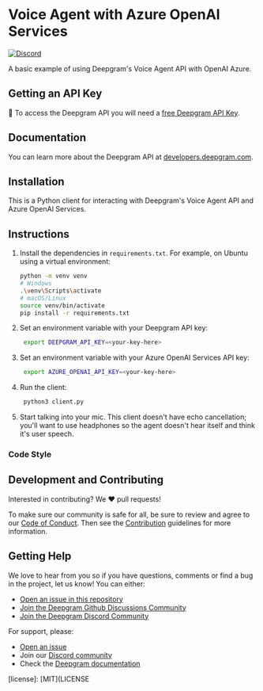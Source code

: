 # Voice Agent with Azure OpenAI Services

[![Discord](https://dcbadge.vercel.app/api/server/xWRaCDBtW4?style=flat)](https://discord.gg/xWRaCDBtW4)

A basic example of using Deepgram's Voice Agent API with OpenAI Azure.

## Getting an API Key

🔑 To access the Deepgram API you will need a [free Deepgram API Key](https://console.deepgram.com/signup?jump=keys).

## Documentation

You can learn more about the Deepgram API at [developers.deepgram.com](https://developers.deepgram.com/docs).

## Installation

This is a Python client for interacting with Deepgram's Voice Agent API and Azure OpenAI Services.

## Instructions

1. Install the dependencies in `requirements.txt`. For example, on Ubuntu using a virtual environment:

   ```bash
   python -m venv venv
   # Windows
   .\venv\Scripts\activate
   # macOS/Linux
   source venv/bin/activate
   pip install -r requirements.txt
   ```

2. Set an environment variable with your Deepgram API key:

   ```bash
    export DEEPGRAM_API_KEY=<your-key-here>
    ```
3. Set an environment variable with your Azure OpenAI Services API key:

   ```bash
    export AZURE_OPENAI_API_KEY=<your-key-here>
    ```

4. Run the client:

   ```bash
    python3 client.py
   ```

5. Start talking into your mic. This client doesn't have echo cancellation; you'll want to use headphones so the agent doesn't hear itself and think it's user speech.

### Code Style

## Development and Contributing

Interested in contributing? We ❤️ pull requests!

To make sure our community is safe for all, be sure to review and agree to our
[Code of Conduct](./.github/CODE_OF_CONDUCT.md). Then see the
[Contribution](./.github/CONTRIBUTING.md) guidelines for more information.

## Getting Help

We love to hear from you so if you have questions, comments or find a bug in the
project, let us know! You can either:

- [Open an issue in this repository](https://github.com/deepgram/voice-agent-azure-open-ai-services/issues/new)
- [Join the Deepgram Github Discussions Community](https://github.com/orgs/deepgram/discussions)
- [Join the Deepgram Discord Community](https://discord.gg/xWRaCDBtW4)

For support, please:
- [Open an issue](https://github.com/your-username/voice-agent-azure-open-ai-services/issues)
- Join our [Discord community](https://discord.gg/xWRaCDBtW4)
- Check the [Deepgram documentation](https://developers.deepgram.com/docs)

[license]: [MIT](LICENSE
